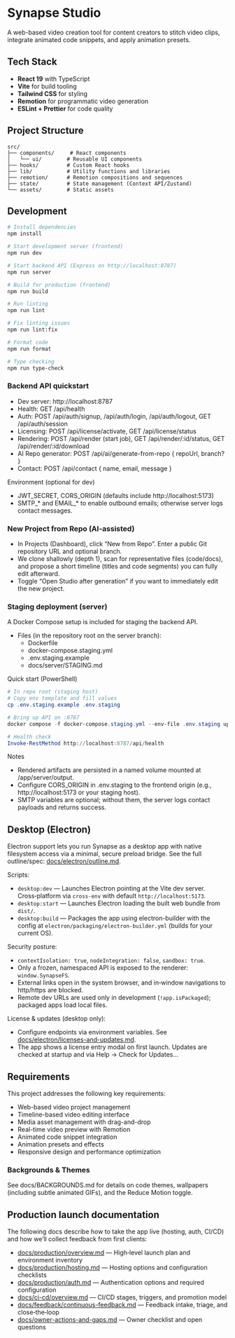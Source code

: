 # Synapse Studio

A web-based video creation tool for content creators to stitch video clips, integrate animated code snippets, and apply animation presets.

## Tech Stack

- **React 19** with TypeScript
- **Vite** for build tooling
- **Tailwind CSS** for styling
- **Remotion** for programmatic video generation
- **ESLint + Prettier** for code quality

## Project Structure

```
src/
├── components/     # React components
│   └── ui/        # Reusable UI components
├── hooks/         # Custom React hooks
├── lib/           # Utility functions and libraries
├── remotion/      # Remotion compositions and sequences
├── state/         # State management (Context API/Zustand)
└── assets/        # Static assets
```

## Development

```bash
# Install dependencies
npm install

# Start development server (frontend)
npm run dev

# Start backend API (Express on http://localhost:8787)
npm run server

# Build for production (frontend)
npm run build

# Run linting
npm run lint

# Fix linting issues
npm run lint:fix

# Format code
npm run format

# Type checking
npm run type-check
```

### Backend API quickstart
- Dev server: http://localhost:8787
- Health: GET /api/health
- Auth: POST /api/auth/signup, /api/auth/login, /api/auth/logout, GET /api/auth/session
- Licensing: POST /api/license/activate, GET /api/license/status
- Rendering: POST /api/render (start job), GET /api/render/:id/status, GET /api/render/:id/download
- AI Repo generator: POST /api/ai/generate-from-repo { repoUrl, branch? }
- Contact: POST /api/contact { name, email, message }

Environment (optional for dev)
- JWT_SECRET, CORS_ORIGIN (defaults include http://localhost:5173)
- SMTP_* and EMAIL_* to enable outbound emails; otherwise server logs contact messages.

### New Project from Repo (AI-assisted)
- In Projects (Dashboard), click “New from Repo”. Enter a public Git repository URL and optional branch.
- We clone shallowly (depth 1), scan for representative files (code/docs), and propose a short timeline (titles and code segments) you can fully edit afterward.
- Toggle “Open Studio after generation” if you want to immediately edit the new project.

### Staging deployment (server)
A Docker Compose setup is included for staging the backend API.

- Files (in the repository root on the server branch):
  - Dockerfile
  - docker-compose.staging.yml
  - .env.staging.example
  - docs/server/STAGING.md

Quick start (PowerShell)
```powershell
# In repo root (staging host)
# Copy env template and fill values
cp .env.staging.example .env.staging

# Bring up API on :8787
docker compose -f docker-compose.staging.yml --env-file .env.staging up -d --build

# Health check
Invoke-RestMethod http://localhost:8787/api/health
```

Notes
- Rendered artifacts are persisted in a named volume mounted at /app/server/output.
- Configure CORS_ORIGIN in .env.staging to the frontend origin (e.g., http://localhost:5173 or your staging host).
- SMTP variables are optional; without them, the server logs contact payloads and returns success.

## Desktop (Electron)

Electron support lets you run Synapse as a desktop app with native filesystem access via a minimal, secure preload bridge. See the full outline/spec: [docs/electron/outline.md](docs/electron/outline.md).

Scripts:

- `desktop:dev` — Launches Electron pointing at the Vite dev server. Cross‑platform via `cross-env` with default `http://localhost:5173`.
- `desktop:start` — Launches Electron loading the built web bundle from `dist/`.
- `desktop:build` — Packages the app using electron-builder with the config at `electron/packaging/electron-builder.yml` (builds for your current OS).

Security posture:

- `contextIsolation: true`, `nodeIntegration: false`, `sandbox: true`.
- Only a frozen, namespaced API is exposed to the renderer: `window.SynapseFS`.
- External links open in the system browser, and in‑window navigations to http/https are blocked.
- Remote dev URLs are used only in development (`!app.isPackaged`); packaged apps load local files.

License & updates (desktop only):

- Configure endpoints via environment variables. See [docs/electron/licenses-and-updates.md](docs/electron/licenses-and-updates.md).
- The app shows a license entry modal on first launch. Updates are checked at startup and via Help → Check for Updates…

## Requirements

This project addresses the following key requirements:

- Web-based video project management
- Timeline-based video editing interface
- Media asset management with drag-and-drop
- Real-time video preview with Remotion
- Animated code snippet integration
- Animation presets and effects
- Responsive design and performance optimization

### Backgrounds & Themes

See docs/BACKGROUNDS.md for details on code themes, wallpapers (including subtle animated GIFs), and the Reduce Motion toggle.

## Production launch documentation

The following docs describe how to take the app live (hosting, auth, CI/CD) and how we’ll collect feedback from first clients:

- [docs/production/overview.md](docs/production/overview.md) — High‑level launch plan and environment inventory
- [docs/production/hosting.md](docs/production/hosting.md) — Hosting options and configuration checklists
- [docs/production/auth.md](docs/production/auth.md) — Authentication options and required configuration
- [docs/ci-cd/overview.md](docs/ci-cd/overview.md) — CI/CD stages, triggers, and promotion model
- [docs/feedback/continuous-feedback.md](docs/feedback/continuous-feedback.md) — Feedback intake, triage, and close‑the‑loop
- [docs/owner-actions-and-gaps.md](docs/owner-actions-and-gaps.md) — Owner checklist and open questions
